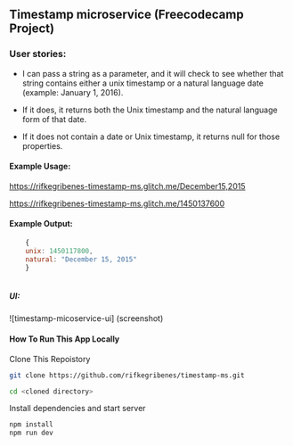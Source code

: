 ## Timestamp microservice (Freecodecamp Project)

### User stories:

* I can pass a string as a parameter, and it will check to see whether that string contains either a unix timestamp or a natural language date (example: January 1, 2016).

* If it does, it returns both the Unix timestamp and the natural language form of that date.

* If it does not contain a date or Unix timestamp, it returns null for those properties.

#### Example Usage:

<https://rifkegribenes-timestamp-ms.glitch.me/December15,2015>

<https://rifkegribenes-timestamp-ms.glitch.me/1450137600>

#### Example Output:

```javascript
	{
	unix: 1450117800,
	natural: "December 15, 2015"
	}
	
```

##### UI:

![timestamp-micoservice-ui] (screenshot)

#### How To Run This App Locally

Clone This Repoistory
```bash
git clone https://github.com/rifkegribenes/timestamp-ms.git
```

```bash
cd <cloned directory>
```

Install dependencies and start server
```bash
npm install
npm run dev
```
